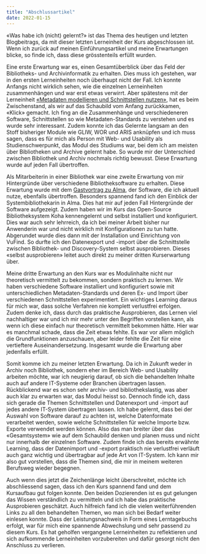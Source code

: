 ```yaml
---
title: "Abschlussartikel"
date: 2022-01-15
---
```

«Was habe ich (nicht) gelernt?» ist das Thema des heutigen und letzten Blogbeitrags, da mit dieser letzten Lerneinheit der Kurs abgeschlossen ist. Wenn ich zurück auf meinen Einführungsartikel und meine Erwartungen blicke, so finde ich, dass diese grösstenteils erfüllt wurden.

Eine erste Erwartung war es, einen Gesamtüberblick über das Feld der Bibliotheks- und Archivinformatik zu erhalten. Dies muss ich gestehen, war in den ersten Lerneinheiten noch überhaupt nicht der Fall. Ich konnte Anfangs nicht wirklich sehen, wie die einzelnen Lerneinheiten zusammenhängen und war erst etwas verwirrt. Aber spätestens mit der Lerneinheit [«Metadaten modellieren und Schnittstellen nutzen»]( https://m-rina.github.io/lerntagebuch/2021/12/02/eintrag6.html), hat es beim Zwischenstand, als wir auf das Schaubild vom Anfang zurückkamen, «Klick» gemacht. Ich fing an die Zusammenhänge und verschiedeneren Software, Schnittstellen so wie Metadaten-Standards zu verstehen und es wurde sehr interessant. Zudem konnte ich das Gelernte langsam an den Stoff bisheriger Module wie GLIW, WOR und ARIS anknüpfen und ich muss sagen, dass es für mich als Person mit Web- und Usability als Studienschwerpunkt, das Modul des Studiums war, bei dem ich am meisten über Bibliotheken und Archive gelernt habe. So wurde mir der Unterschied zwischen Bibliothek und Archiv nochmals richtig bewusst. Diese Erwartung wurde auf jeden Fall übertroffen.

Als Mitarbeiterin in einer Bibliothek war eine zweite Erwartung von mir Hintergründe über verschiedene Bibliotheksoftware zu erhalten. Diese Erwartung wurde mit dem [Gastvortrag zu Alma]( https://m-rina.github.io/lerntagebuch/2021/11/05/eintrag4.html), der Software, die ich aktuell nutze, ebenfalls übertroffen. Besonders spannend fand ich den Einblick der Systembibliothekarin in Alma. Dies hat mir auf jeden Fall Hintergründe der Software aufgezeigt. Zudem haben wir im Kurs das Open-Source Bibliotheksystem Koha kennengelernt und selbst installiert und konfiguriert. Dies war auch sehr lehrreich, da ich bei meiner Arbeit bisher nur Anwenderin war und nicht wirklich mit Konfigurationen zu tun hatte. Abgerundet wurde dies dann mit der Installation und Einrichtung von VuFind. So durfte ich den Datenexport und -import über die Schnittstelle zwischen Bibliothek- und Discovery-System selbst ausprobieren. Dieses «selbst ausprobieren» leitet auch direkt zu meiner dritten Kurserwartung über.

Meine dritte Erwartung an den Kurs war es Modulinhalte nicht nur theoretisch vermittelt zu bekommen, sondern praktisch zu lernen. Wir haben verschiedene Software installiert und konfiguriert sowie mit unterschiedlichen Metadaten-Standards und deren Ex- und Import über verschiedenen Schnittstellen experimentiert. Ein wichtiges Learning daraus für mich war, dass solche Verfahren nie komplett verlustfrei erfolgen. Zudem denke ich, dass durch das praktische Ausprobieren, das Lernen viel nachhaltiger war und ich mir mehr unter den Begriffen vorstellen kann, als wenn ich diese einfach nur theoretisch vermittelt bekommen hätte. Hier war es manchmal schade, dass die Zeit etwas fehlte. Es war vor allem möglich die Grundfunktionen anzuschauen, aber leider fehlte die Zeit für eine vertieftere Auseinandersetzung. Insgesamt wurde die Erwartung aber jedenfalls erfüllt.

Somit komme ich zu meiner letzten Erwartung. Da ich in Zukunft weder in Archiv noch Bibliothek, sondern eher im Bereich Web- und Usability arbeiten möchte, war ich neugierig darauf, ob sich die behandelten Inhalte auch auf andere IT-Systeme oder Branchen übertragen lassen. Rückblickend war es schon sehr archiv- und bibliothekslastig, was aber auch klar zu erwarten war, das Modul heisst so. Dennoch finde ich, dass sich gerade die Themen Schnittstellen und Datenexport und -import auf jedes andere IT-System übertragen lassen. Ich habe gelernt, dass bei der Auswahl von Software darauf zu achten ist, welche Datenformate verarbeitet werden, sowie welche Schnittstellen für welche Importe bzw. Exporte verwendet werden können. Also das man breiter über das «Gesamtsystem» wie auf dem Schaubild denken und planen muss und nicht nur innerhalb der einzelnen Software. Zudem finde ich das bereits erwähnte Learning, dass der Datenimport und -export praktisch nie verlustfrei verläuft auch ganz wichtig und übertragbar auf jede Art von IT-System. Ich kann mir also gut vorstellen, dass die Themen sind, die mir in meinem weiteren Berufsweg wieder begegnen.

Auch wenn dies jetzt die Zeichenlänge leicht überschreitet, möchte ich abschliessend sagen, dass ich den Kurs spannend fand und dem Kursaufbau gut folgen konnte. Den beiden Dozierenden ist es gut gelungen das Wissen verständlich zu vermitteln und ich habe das praktische Ausprobieren geschätzt. Auch hilfreich fand ich die vielen weiterführenden Links zu all den behandelten Themen, wo man sich bei Bedarf weiter einlesen konnte. Dass der Leistungsnachweis in Form eines Lerntagebuchs erfolgt, war für mich eine spannende Abwechslung und sehr passend zu diesem Kurs. Es hat geholfen vergangene Lerneinheiten zu reflektieren und sich aufkommende Lerneinheiten vorzubereiten und dafür gesorgt nicht den Anschluss zu verlieren.
